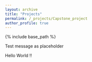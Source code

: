 ```yaml
---
layout: archive
title: "Projects"
permalink: /_projects/Capstone_project
author_profile: true
---
```


{% include base_path %}

Test message as placeholder

Hello World !!